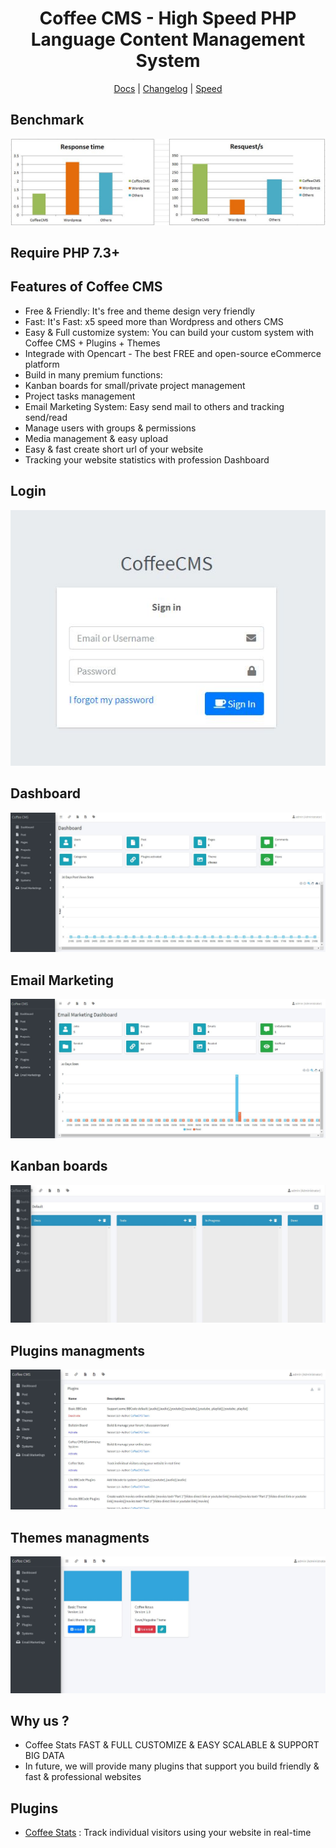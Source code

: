 <div align="center">

<h1>Coffee CMS - High Speed PHP Language Content Management System</h1>

[Docs](https://github.com/coffeecms/cms/blob/main/doc/docs.md) |
[Changelog](https://github.com/coffeecms/cms/blob/main/CHANGELOG.md) |
[Speed](https://github.com/coffeecms/cms/blob/main/speed.md)
</div>

## Benchmark
<img src="https://raw.githubusercontent.com/coffeecms/cms/main/benchmark.JPG">

## Require PHP 7.3+

## Features of Coffee CMS
- Free & Friendly: It's free and theme design very friendly
- Fast: It's Fast: x5 speed more than Wordpress and others CMS 
- Easy & Full customize system: You can build your custom system with Coffee CMS + Plugins + Themes
- Integrade with Opencart - The best FREE and open-source eCommerce platform
- Build in many premium functions: 
- Kanban boards for small/private project management
- Project tasks management
- Email Marketing System: Easy send mail to others and tracking send/read
- Manage users with groups & permissions
- Media management & easy upload
- Easy & fast create short url of your website
- Tracking your website statistics with profession Dashboard

## Login
<img src="https://raw.githubusercontent.com/coffeecms/cms/main/login.JPG">

## Dashboard
<img src="https://raw.githubusercontent.com/coffeecms/cms/main/dashboard.JPG">

## Email Marketing
<img src="https://raw.githubusercontent.com/coffeecms/cms/main/email_marketing.JPG">

## Kanban boards
<img src="https://raw.githubusercontent.com/coffeecms/cms/main/kanban.JPG">

## Plugins managments
<img src="https://raw.githubusercontent.com/coffeecms/cms/main/plugins.JPG">

## Themes managments
<img src="https://raw.githubusercontent.com/coffeecms/cms/main/themes.JPG">

## Why us ?
- Coffee Stats FAST & FULL CUSTOMIZE & EASY SCALABLE & SUPPORT BIG DATA
- In future, we will provide many plugins that support you build friendly & fast & professional websites


## Plugins
- [Coffee Stats](https://github.com/coffeecms/coffeestats) : Track individual visitors using your website in real-time
